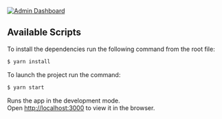 <a href="https://admindashboard-444e3.web.app">
        <img src="https://img.shields.io/badge/netlify-%23000000.svg?style=for-the-badge&logo=netlify&logoColor=#00C7B7" 
             alt="Admin Dashboard">
</a>

## Available Scripts

To install the dependencies run the following command from the root file:

```sh
$ yarn install
```

To launch the project run the command:

```sh
$ yarn start
```

Runs the app in the development mode.\
Open [http://localhost:3000](http://localhost:3000) to view it in the browser.
